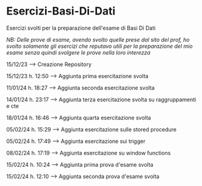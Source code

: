 # Esercizi-Basi-Di-Dati
Esercizi svolti per la preparazione dell'esame di Basi Di Dati

*NB: Delle prove di esame, avendo svolto quelle prese dal sito del prof, ho svolto solamente gli esercizi 
che reputavo utili per la preparazione del mio esame senza quindi svolgere le prove nella loro interezza* 

15/12/23 --> Creazione Repository

15/12/23 h. 12:50 --> Aggiunta prima esercitazione svolta

11/01/24 h. 18:27 --> Aggiunta seconda esercitazione svolta

14/01/24 h. 23:17 --> Aggiunta terza esercitazione svolta su raggruppamenti e cte

18/01/24 h. 16:46 --> Aggiunta quarta esercitazione svolta

05/02/24 h. 15:29 --> Aggiunta esercitazione sulle stored procedure

05/02/24 h. 17:49 --> Aggiunta esercitazione sui trigger

08/02/24 h. 17:19 --> Aggiunta esercitazione su window functions

15/02/24 h. 10:24 --> Aggiunta prima prova d'esame svolta

15/02/24 h. 12:10 --> Aggiunta seconda prova d'esame svolta
